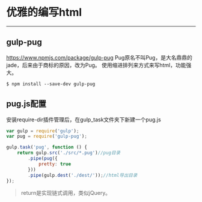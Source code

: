# 优雅的编写html
---

## gulp-pug

https://www.npmjs.com/package/gulp-pug
Pug原名不叫Pug，是大名鼎鼎的jade，后来由于商标的原因，改为Pug。
使用缩进排列来方式来写html，功能强大。

```
$ npm install --save-dev gulp-pug
```

## pug.js配置

安装require-dir插件管理后，在gulp_task文件夹下新建一个pug.js

```js
var gulp = require('gulp');
var pug = require('gulp-pug');

gulp.task('pug', function () {
    return gulp.src('./src/*.pug')//pug目录
        .pipe(pug({
            pretty: true
        }))
        .pipe(gulp.dest('./dest/'));//html导出目录
});
```

> return是实现链式调用，类似jQuery。





